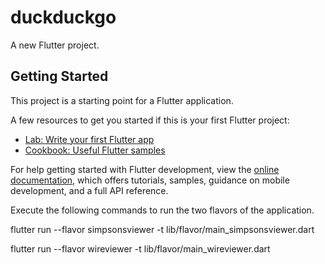 # duckduckgo

A new Flutter project.

## Getting Started

This project is a starting point for a Flutter application.

A few resources to get you started if this is your first Flutter project:

- [Lab: Write your first Flutter app](https://docs.flutter.dev/get-started/codelab)
- [Cookbook: Useful Flutter samples](https://docs.flutter.dev/cookbook)

For help getting started with Flutter development, view the
[online documentation](https://docs.flutter.dev/), which offers tutorials,
samples, guidance on mobile development, and a full API reference.

Execute the following commands to run the two flavors of the application.

flutter run --flavor simpsonsviewer -t lib/flavor/main_simpsonsviewer.dart

flutter run --flavor wireviewer -t lib/flavor/main_wireviewer.dart
